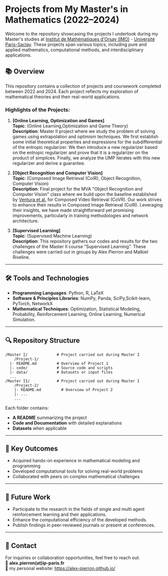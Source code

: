 # Projects from My Master's in Mathematics (2022–2024)

Welcome to the repository showcasing the projects I undertook during my Master's studies at [Institut de Mathématiques d'Orsay (IMO)](https://www.math.u-psud.fr) - [Université Paris-Saclay](https://www.universite-paris-saclay.fr/). These projects span various topics, including pure and applied mathematics, computational methods, and interdisciplinary applications.

## 📚 Overview

This repository contains a collection of projects and coursework completed between 2022 and 2024. Each project reflects my exploration of mathematical theories and their real-world applications.

### Highlights of the Projects:

1. **[Online Learning, Optimization and Games]**  
   **Topic**: (Online Learning,Optimization and Game Theory)  
   **Description**: Master II project where we study the problem of solving games using extrapolation and optimism techniques. We first establish some initial theoretical properties and expressions for the subdifferential of the entropic regularizer. We then introduce a new regularizer based on the entropic regularizer and prove that it is a regularizer on the product of simplices. Finally, we analyze the UMP iterates with this new regularizer and derive a guarantee.  

2. **[Object Recognition and Computer Vision]**  
   **Topic**: (Composed Image Retrieval (CoIR), Object Recognition, Computer Vision)  
   **Description**: Final project for the MVA "Object Recognition and Computer Vision" class where we build upon the baseline established by [Ventura et al.](https://arxiv.org/abs/2308.14746) for Composed Video Retrieval (CoVR). Our work strives to enhance their results in Composed Image Retrieval (CoIR). Leveraging their insights, we have made straightforward yet promising improvements, particularly in training methodologies and network architecture. 

3. **[Supervised Learning]**  
   **Topic**: (Supervised Machine Learning)  
   **Description**: This repository gathers our codes and results for the two challenges of the Master II course "Supervised Learning". These challenges were carried out in groups by Alex Pierron and Malkiel Riveline.

---

## 🛠️ Tools and Technologies

- **Programming Languages**: Python, R, LaTeX  
- **Software & Principles Libraries**: NumPy, Panda, SciPy,Scikit-learn, PyTorch, NetworkX
- **Mathematical Techniques**: Optimization, Statistical Modeling, Probability, Reinforcement Learning, Online Learning, Numerical Simulation.

---

## 🔍 Repository Structure

```plaintext
/Master I/             # Project carried out during Master I
    /Project-1/
  |- README.md         # Overview of Project 1
  |- code/             # Source code and scripts
  |- data/             # Datasets or input files
  ...
/Master II/            # Project carried out during Master I
    /Project-2/
    |- README.md         # Overview of Project 2
    |- ...
    ...
```
Each folder contains:
- **A README** summarizing the project
- **Code and Documentation** with detailed explanations
- **Datasets** when applicable

---

## 🌟 Key Outcomes

- Acquired hands-on experience in mathematical modeling and programming
- Developed computational tools for solving real-world problems
- Collaborated with peers on complex mathematical challenges

---

## 🚀 Future Work

- Participate to the research in the fields of single and multi agent reinforcement learning and their applications.
- Enhance the computational efficiency of the developed methods.
- Publish findings in peer-reviewed journals or present at conferences.

---

## 📩 Contact

For inquiries or collaboration opportunities, feel free to reach out:  
📧 **alex.pierron(at)ip-paris.fr**  
💼 my personal website: https://alex-pierron.github.io/
